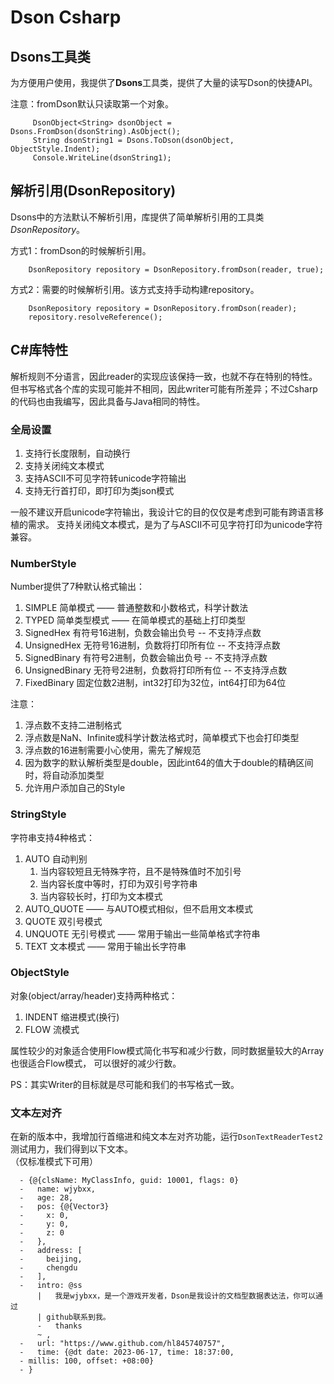 # Dson Csharp

## Dsons工具类

为方便用户使用，我提供了**Dsons**工具类，提供了大量的读写Dson的快捷API。

注意：fromDson默认只读取第一个对象。

```
     DsonObject<String> dsonObject = Dsons.FromDson(dsonString).AsObject();
     String dsonString1 = Dsons.ToDson(dsonObject, ObjectStyle.Indent);
     Console.WriteLine(dsonString1);
```

## 解析引用(DsonRepository)

Dsons中的方法默认不解析引用，库提供了简单解析引用的工具类*DsonRepository*。

方式1：fromDson的时候解析引用。

```
    DsonRepository repository = DsonRepository.fromDson(reader, true);
```

方式2：需要的时候解析引用。该方式支持手动构建repository。

```
    DsonRepository repository = DsonRepository.fromDson(reader);
    repository.resolveReference();
```

## C#库特性

解析规则不分语言，因此reader的实现应该保持一致，也就不存在特别的特性。
但书写格式各个库的实现可能并不相同，因此writer可能有所差异；不过Csharp的代码也由我编写，因此具备与Java相同的特性。

### 全局设置

1. 支持行长度限制，自动换行
2. 支持关闭纯文本模式
3. 支持ASCII不可见字符转unicode字符输出
4. 支持无行首打印，即打印为类json模式

一般不建议开启unicode字符输出，我设计它的目的仅仅是考虑到可能有跨语言移植的需求。
支持关闭纯文本模式，是为了与ASCII不可见字符打印为unicode字符兼容。

### NumberStyle

Number提供了7种默认格式输出：

1. SIMPLE 简单模式 —— 普通整数和小数格式，科学计数法
2. TYPED 简单类型模式 —— 在简单模式的基础上打印类型
3. SignedHex 有符号16进制，负数会输出负号 -- 不支持浮点数
4. UnsignedHex 无符号16进制，负数将打印所有位 -- 不支持浮点数
5. SignedBinary 有符号2进制，负数会输出负号 -- 不支持浮点数
6. UnsignedBinary 无符号2进制，负数将打印所有位 -- 不支持浮点数
7. FixedBinary 固定位数2进制，int32打印为32位，int64打印为64位

注意：

1. 浮点数不支持二进制格式
2. 浮点数是NaN、Infinite或科学计数法格式时，简单模式下也会打印类型
3. 浮点数的16进制需要小心使用，需先了解规范
4. 因为数字的默认解析类型是double，因此int64的值大于double的精确区间时，将自动添加类型
5. 允许用户添加自己的Style

### StringStyle

字符串支持4种格式：

1. AUTO 自动判别
    1. 当内容较短且无特殊字符，且不是特殊值时不加引号
    2. 当内容长度中等时，打印为双引号字符串
    3. 当内容较长时，打印为文本模式
2. AUTO_QUOTE —— 与AUTO模式相似，但不启用文本模式
3. QUOTE 双引号模式
4. UNQUOTE 无引号模式 —— 常用于输出一些简单格式字符串
5. TEXT 文本模式 —— 常用于输出长字符串

### ObjectStyle

对象(object/array/header)支持两种格式：

1. INDENT 缩进模式(换行)
2. FLOW 流模式

属性较少的对象适合使用Flow模式简化书写和减少行数，同时数据量较大的Array也很适合Flow模式，
可以很好的减少行数。

PS：其实Writer的目标就是尽可能和我们的书写格式一致。


### 文本左对齐

在新的版本中，我增加行首缩进和纯文本左对齐功能，运行`DsonTextReaderTest2`测试用力，我们得到以下文本。  
（仅标准模式下可用）

```
  - {@{clsName: MyClassInfo, guid: 10001, flags: 0}
  -   name: wjybxx,
  -   age: 28,
  -   pos: {@{Vector3}
  -     x: 0,
  -     y: 0,
  -     z: 0
  -   },
  -   address: [
  -     beijing,
  -     chengdu
  -   ],
  -   intro: @ss
      |   我是wjybxx，是一个游戏开发者，Dson是我设计的文档型数据表达法，你可以通过
      | github联系到我。
      -   thanks
      ~ ,
  -   url: "https://www.github.com/hl845740757",
  -   time: {@dt date: 2023-06-17, time: 18:37:00, 
  - millis: 100, offset: +08:00}
  - }
```